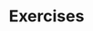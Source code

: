 ---
view: category
lang: en
order: 3      # Order of display in list categories
top: true     # Include category in navigation Top
title: Exercises
description: A list of articles about exercises
excerpt: 
slug: vuejs
meta:
  - property: og:image
    content: /image-social-share.png
  - name: twitter:image
    content: /image-social-share.png
---